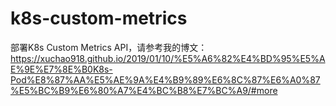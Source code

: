 # k8s-custom-metrics

部署K8s Custom Metrics API，请参考我的博文：
https://xuchao918.github.io/2019/01/10/%E5%A6%82%E4%BD%95%E5%AE%9E%E7%8E%B0K8s-Pod%E8%87%AA%E5%AE%9A%E4%B9%89%E6%8C%87%E6%A0%87%E5%BC%B9%E6%80%A7%E4%BC%B8%E7%BC%A9/#more

